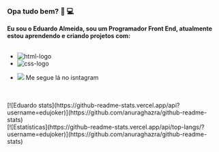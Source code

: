 ### Opa tudo bem? :wrench: :computer:

**Eu sou o Eduardo Almeida, sou um Programador Front End, atualmente estou aprendendo e criando projetos com:**
<br>
<br>
- <img src="https://img.shields.io/badge/HTML-239120?style=for-the-badge&logo=html5&logoColor=white" alt="html-logo" />

- <img src="https://img.shields.io/badge/CSS3-1572B6?style=for-the-badge&logo=css3&logoColor=white" alt="css-logo" />

- <a href="https://www.instagram.com/eduardo_almeidaoficial?igsh=dTJ6YXVtYnk5MjA="><img src="https://img.shields.io/badge/Instagram-E4405F?style=for-the-badge&logo=instagram&logoColor=white"/></a> Me segue lá no isntagram 
<br>
<br>
[![Eduardo stats](https://github-readme-stats.vercel.app/api?username=edujoker)](https://github.com/anuraghazra/github-readme-stats)
<br>
[![Estatísticas](https://github-readme-stats.vercel.app/api/top-langs/?username=edujoker)](https://github.com/anuraghazra/github-readme-stats)
